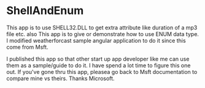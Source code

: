# ShellAndEnum

This app is to use SHELL32.DLL to get extra attribute like duration of a mp3 file etc.
also
This app is to give or demonstrate how to use ENUM data type.  I modified weatherforcast sample angular application to do it since this come from Msft.

I published this app so that other start up app developer like me can use them as a sample/guide to do it.  I have spend a lot time to figure this one out.
If you've gone thru this app, pleasea go back to Msft documentation to compare mine vs theirs.  Thanks Microsoft.
